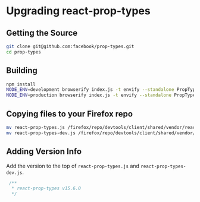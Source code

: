 [//]: # (
  This Source Code Form is subject to the terms of the Mozilla Public License, v. 2.0. If a copy of the MPL was not distributed with this file, You can obtain one at http://mozilla.org/MPL/2.0/.
)

# Upgrading react-prop-types

## Getting the Source

```bash
git clone git@github.com:facebook/prop-types.git
cd prop-types
```

## Building

```bash
npm install
NODE_ENV=development browserify index.js -t envify --standalone PropTypes -o react-prop-types-dev.js
NODE_ENV=production browserify index.js -t envify --standalone PropTypes -o react-prop-types.js
```

## Copying files to your Firefox repo

```bash
mv react-prop-types.js /firefox/repo/devtools/client/shared/vendor/react-prop-types.js
mv react-prop-types-dev.js /firefox/repo/devtools/client/shared/vendor/react-prop-types-dev.js
```

## Adding Version Info

Add the version to the top of `react-prop-types.js` and `react-prop-types-dev.js`.

```js
 /**
  * react-prop-types v15.6.0
  */
```
